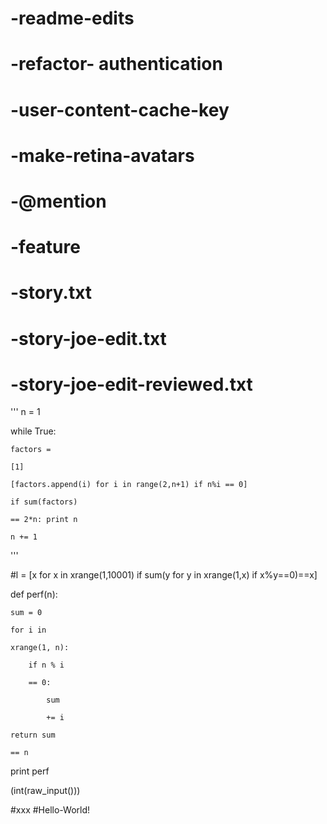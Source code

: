 # -readme-edits
# -refactor- authentication
# -user-content-cache-key
# -make-retina-avatars
# -@mention
# -feature
# -story.txt
# -story-joe-edit.txt
# -story-joe-edit-reviewed.txt
'''
n = 1

while True:

    factors =
    
    [1]
    
    [factors.append(i) for i in range(2,n+1) if n%i == 0]
    
    if sum(factors)
    
    == 2*n: print n
    
    n += 1
    
'''


#l = [x for x in xrange(1,10001) if sum(y for y in xrange(1,x) if x%y==0)==x]


def perf(n):

    sum = 0
    
    for i in
    
    xrange(1, n):
    
        if n % i
        
        == 0:
        
            sum 
            
            += i
            
    return sum 
    
    == n
    

print perf

(int(raw_input()))

#xxx
#Hello-World!



